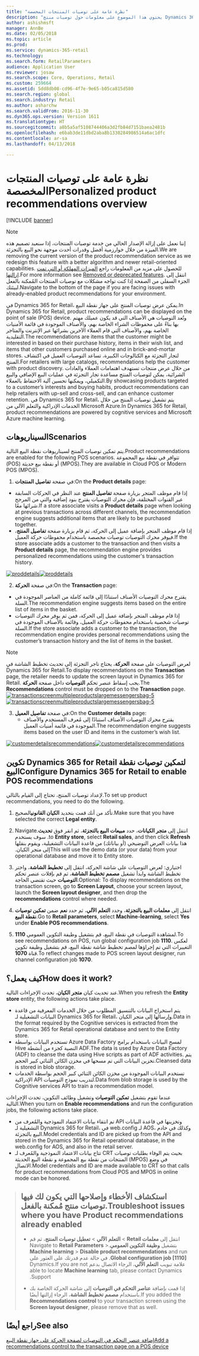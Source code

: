 ```yaml
---
title: "نظرة عامة على توصيات المنتجات المخصصة"
description: "يحتوي هذا الموضوع على معلومات حول توصيات منتج Dynamics 365 for Retail التي يمكن عرضها على جهاز نقطة البيع."
author: ashishmsft
manager: AnnBe
ms.date: 02/05/2018
ms.topic: article
ms.prod: 
ms.service: dynamics-365-retail
ms.technology: 
ms.search.form: RetailParameters
audience: Application User
ms.reviewer: josaw
ms.search.scope: Core, Operations, Retail
ms.custom: 259664
ms.assetid: 5dd8db08-cd96-4f7e-9e65-b05ca815d580
ms.search.region: global
ms.search.industry: Retail
ms.author: asharchw
ms.search.validFrom: 2016-11-30
ms.dyn365.ops.version: Version 1611
ms.translationtype: HT
ms.sourcegitcommit: a8b5a5af5108744406a3d2fb84d7151baea2481b
ms.openlocfilehash: e6bab3de11dbd2aba8b1330284986514a6ac1dfc
ms.contentlocale: ar-sa
ms.lasthandoff: 04/13/2018

---
```


# <a name="personalized-product-recommendations-overview"></a><span data-ttu-id="8cb79-103">نظرة عامة على توصيات المنتجات المخصصة</span><span class="sxs-lookup"><span data-stu-id="8cb79-103">Personalized product recommendations overview</span></span>

[!INCLUDE [banner](includes/banner.md)]

> [!NOTE]
> <span data-ttu-id="8cb79-104">إننا نعمل على إزالة الإصدار الحالي من خدمة توصيات المنتجات، إذا سنعيد تصميم هذه الميزة من خلال خوارزمية أفضل وقدرات أحدث موجهة نحو البيع بالتجزئة.</span><span class="sxs-lookup"><span data-stu-id="8cb79-104">We are removing the current version of the product recommendation service as we redesign this feature with a better algorithm and newer retail-oriented capabilities.</span></span> <span data-ttu-id="8cb79-105">للحصول على مزيد من المعلومات راجع [الميزات المهلكة أو التي تمت إزالتها‬](https://docs.microsoft.com/en-us/dynamics365/unified-operations/dev-itpro/migration-upgrade/deprecated-features).</span><span class="sxs-lookup"><span data-stu-id="8cb79-105">For more information see [Removed or deprecated features](https://docs.microsoft.com/en-us/dynamics365/unified-operations/dev-itpro/migration-upgrade/deprecated-features).</span></span> <span data-ttu-id="8cb79-106">انتقل إلى الجزء السفلي من الصفحة إذا كنت تواجه مشكلات مع توصيات المنتجات المُمكنة بالفعل لبيئتك.</span><span class="sxs-lookup"><span data-stu-id="8cb79-106">Navigate to the bottom of the page if you are facing issues with already-enabled product recommendations for your environment.</span></span> 

<span data-ttu-id="8cb79-107">في Dynamics 365 for Retail، يمكن عرض توصيات المنتج على جهاز نقطة البيع.</span><span class="sxs-lookup"><span data-stu-id="8cb79-107">In Dynamics 365 for Retail, product recommendations can be displayed on the point of sale (POS) device.</span></span> <span data-ttu-id="8cb79-108">وتُعد التوصيات هي الأصناف التي قد يكون عميلك مهتم بها بناءً على محفوظات الشراء الخاصة بهم، والأصناف الموجودة في قائمة الأمنيات الخاصة بهم، والأصناف التي قام العملاء الآخرين بشرائها عبر الإنترنت والمتاجر التقليدية.</span><span class="sxs-lookup"><span data-stu-id="8cb79-108">The recommendations are items that the customer might be interested in based on their purchase history, items in their wish list, and items that other customers purchased online and in brick-and-mortar stores.</span></span> <span data-ttu-id="8cb79-109">لتجار التجزئة مع الكتالوجات الكبيرة، تساعد التوصيات العميل في اكتشاف المنتج.</span><span class="sxs-lookup"><span data-stu-id="8cb79-109">For retailers with large catalogs, recommendations help the customer with product discovery.</span></span> <span data-ttu-id="8cb79-110">من خلال عرض منتجات تستهدف اهتمامات العملاء والعادات الشرائية، يمكن لتوصيات المنتج مساعدة تجار التجزئة في عمليات البيع الإضافي والبيع التكميلي، ويمكنها تحسين آلية الاحتفاظ بالعملاء.</span><span class="sxs-lookup"><span data-stu-id="8cb79-110">By showcasing products targeted to a customer’s interests and buying habits, product recommendations can help retailers with up-sell and cross-sell, and can enhance customer retention.</span></span> <span data-ttu-id="8cb79-111">في Dynamics 365 for Retail، يتم تشغيل توصيات المنتج من خلال الخدمات الإدراكية والتعلم الآلي من Microsoft Azure.</span><span class="sxs-lookup"><span data-stu-id="8cb79-111">In Dynamics 365 for Retail, product recommendations are powered by cognitive services and Microsoft Azure machine learning.</span></span>


<a name="scenarios"></a><span data-ttu-id="8cb79-112">السيناريوهات</span><span class="sxs-lookup"><span data-stu-id="8cb79-112">Scenarios</span></span>
---------

<span data-ttu-id="8cb79-113">يتم تمكين توصيات المنتج لسيناريوهات نقطة البيع التالية.</span><span class="sxs-lookup"><span data-stu-id="8cb79-113">Product recommendations are enabled for the following POS scenarios.</span></span> <span data-ttu-id="8cb79-114">تتوافر في نقطة بيع المجموعة (POS) أو نقطة بيع حديثة (MPOS).</span><span class="sxs-lookup"><span data-stu-id="8cb79-114">They are available in Cloud POS or Modern POS (MPOS).</span></span>

1.  <span data-ttu-id="8cb79-115">في صفحة **تفاصيل المنتجات**:</span><span class="sxs-lookup"><span data-stu-id="8cb79-115">On the **Product details** page:</span></span>

-   <span data-ttu-id="8cb79-116">إذا قام موظف المتجر بزيارة صفحة **تفاصيل المنتج** عند النظر في الحركات السابقة عبر القنوات المختلفة، فإن محرك التوصيات يقترح بنود إضافية والتي من المرجح شرائها معًا.</span><span class="sxs-lookup"><span data-stu-id="8cb79-116">If a store associate visits a **Product details** page when looking at previous transactions across different channels, the recommendation engine suggests additional items that are likely to be purchased together.</span></span>
-   <span data-ttu-id="8cb79-117">إذا قام موظف المتجر بإضافة عميل إلى الحركة، ثم قام بزيارة صفحة **تفاصيل المنتج**، فيوفر محرك التوصيات توصيات مخصصة باستخدام محفوظات حركة العميل.</span><span class="sxs-lookup"><span data-stu-id="8cb79-117">If the store associate adds a customer to the transaction and then visits a **Product details** page, the recommendation engine provides personalized recommendations using the customer's transaction history.</span></span>

<span data-ttu-id="8cb79-118">[![proddetails](./media/proddetails.png)](./media/proddetails.png)</span><span class="sxs-lookup"><span data-stu-id="8cb79-118">[![proddetails](./media/proddetails.png)](./media/proddetails.png)</span></span>

2.  <span data-ttu-id="8cb79-119">في صفحة **الحركة**:</span><span class="sxs-lookup"><span data-stu-id="8cb79-119">On the **Transaction** page:</span></span>

-   <span data-ttu-id="8cb79-120">يقترح محرك التوصيات الأصناف استنادًا إلى قائمة كاملة من العناصر الموجودة في السلة.</span><span class="sxs-lookup"><span data-stu-id="8cb79-120">The recommendation engine suggests items based on the entire list of items in the basket.</span></span>
-   <span data-ttu-id="8cb79-121">إذا قام موظف المتجر بإضافة عميل إلى الحركة، فمن ثم يوفر محرك التوصيات توصيات شخصية باستخدام محفوظات حركة العميل، وقائمة بالأصناف الموجودة في السلة.</span><span class="sxs-lookup"><span data-stu-id="8cb79-121">If the store associate adds a customer to the transaction, the recommendation engine provides personal recommendations using the customer’s transaction history and the list of items in the basket.</span></span>

> [!NOTE]
> <span data-ttu-id="8cb79-122">لعرض التوصيات على صفحة **الحركة**، يحتاج تاجر التجزئة إلى تحديث تخطيط الشاشة في Dynamics 365 for Retail.</span><span class="sxs-lookup"><span data-stu-id="8cb79-122">To display recommendations on the **Transaction** page, the retailer needs to update the screen layout in Dynamics 365 for Retail.</span></span> <span data-ttu-id="8cb79-123">يجب إسقاط عنصر تحكم **التوصيات** داخل صفحة **الحركة**.</span><span class="sxs-lookup"><span data-stu-id="8cb79-123">The **Recommendations** control must be dropped on to the **Transaction** page.</span></span> <span data-ttu-id="8cb79-124">[![transactionscreenmultipleproductslargemessengersbag-5](./media/transactionscreenmultipleproductslargemessengersbag-5.jpg)](./media/transactionscreenmultipleproductslargemessengersbag-5.jpg)</span><span class="sxs-lookup"><span data-stu-id="8cb79-124">[![transactionscreenmultipleproductslargemessengersbag-5](./media/transactionscreenmultipleproductslargemessengersbag-5.jpg)](./media/transactionscreenmultipleproductslargemessengersbag-5.jpg)</span></span>

3.  <span data-ttu-id="8cb79-125">في صفحة **تفاصيل العميل**:</span><span class="sxs-lookup"><span data-stu-id="8cb79-125">On the **Customer details** page:</span></span>
    -   <span data-ttu-id="8cb79-126">يقترح محرك التوصيات الأصناف استنادًا إلى مُعرف المستخدم والأصناف الموجودة في قائمة أمنيات العميل.</span><span class="sxs-lookup"><span data-stu-id="8cb79-126">The recommendation engine suggests items based on the user ID and items in the customer’s wish list.</span></span>

<span data-ttu-id="8cb79-127">[![customerdetailsrecommendations](./media/customerdetailsrecommendations.png)](./media/customerdetailsrecommendations.png)</span><span class="sxs-lookup"><span data-stu-id="8cb79-127">[![customerdetailsrecommendations](./media/customerdetailsrecommendations.png)](./media/customerdetailsrecommendations.png)</span></span>

## <a name="configure-dynamics-365-for-retail-to-enable-pos-recommendations"></a><span data-ttu-id="8cb79-128">تكوين Dynamics 365 for Retail لتمكين توصيات نقطة البيع</span><span class="sxs-lookup"><span data-stu-id="8cb79-128">Configure Dynamics 365 for Retail to enable POS recommendations</span></span>
<span data-ttu-id="8cb79-129">لإعداد توصيات المنتج، تحتاج إلى القيام بالتالي.</span><span class="sxs-lookup"><span data-stu-id="8cb79-129">To set up product recommendations, you need to do the following.</span></span>

1.  <span data-ttu-id="8cb79-130">تأكد من أنك قمت بتحديد **الكيان القانوني**الصحيح.</span><span class="sxs-lookup"><span data-stu-id="8cb79-130">Make sure that you have selected the correct **Legal entity**.</span></span>
2.  <span data-ttu-id="8cb79-131">انتقل إلى **متجر الكيانات**، حدد **‬‏‫مبيعات البيع بالتجزئة‬‏‫**، ثم انقر فوق **تحديث**.</span><span class="sxs-lookup"><span data-stu-id="8cb79-131">Navigate to **Entity store**, select **Retail sales**, and then click **Refresh**.</span></span> <span data-ttu-id="8cb79-132">سوف يستخدم هذا بيانات العرض التوضيحي (أو بياناتك) من قاعدة البيانات التشغيلية، ويقوم بنقلها إلى متجر الكيان.‬</span><span class="sxs-lookup"><span data-stu-id="8cb79-132">This will use the demo data (or your data) from your operational database and move it to Entity store.</span></span>
3.  <span data-ttu-id="8cb79-133">اختياري: لعرض التوصيات على شاشة الحركة، انتقل إلى **تخطيط الشاشة**، واختر تخطيط الشاشة وابدأ تشغيل **مصمم تخطيط الشاشة**، ثم قم بإفلات عنصر تحكم **التوصيات** حيث تقتضي الحاجة.</span><span class="sxs-lookup"><span data-stu-id="8cb79-133">Optional: To display recommendations on the transaction screen, go to **Screen Layout**, choose your screen layout, launch the **Screen layout designer**, and then drop the **recommendations** control where needed.</span></span>

4.  <span data-ttu-id="8cb79-134">انتقل إلى **معلمات البيع بالتجزئة**، وحدد **التعلم الآلي**، ثم حدد **نعم** ضمن **تمكين توصيات نقطة البيع**.</span><span class="sxs-lookup"><span data-stu-id="8cb79-134">Go to **Retail parameters**, select **Machine-learning**, select **Yes** under **Enable POS recommendations**.</span></span>
5.  <span data-ttu-id="8cb79-135">لمشاهدة التوصيات في نقطة البيع، قم بتشغيل وظيفة التكوين العمومي **1110**.</span><span class="sxs-lookup"><span data-stu-id="8cb79-135">To see recommendations on POS, run global configuration job **1110**.</span></span> <span data-ttu-id="8cb79-136">لعكس التغييرات التي تم إجراؤها لمصم تخطيط شاشة نقطة البيع، قم بتشغيل وظيفة تكوين قناة **1070**.</span><span class="sxs-lookup"><span data-stu-id="8cb79-136">To reflect changes made to POS screen layout designer, run channel configuration job **1070**.</span></span>

## <a name="how-does-it-work"></a><span data-ttu-id="8cb79-137">[]()كيف يعمل؟</span><span class="sxs-lookup"><span data-stu-id="8cb79-137">[]()How does it work?</span></span>
<span data-ttu-id="8cb79-138">عند تحديث كيان **متجر الكيان**، تحدث الإجراءات التالية.</span><span class="sxs-lookup"><span data-stu-id="8cb79-138">When you refresh the **Entity store** entity, the following actions take place.</span></span>

-   <span data-ttu-id="8cb79-139">يتم استخراج البيانات بالتنسيق المطلوب من خلال الخدمات المعرفية من قاعدة البيانات التشغيلية لـ Dynamics 365 for Retail، وإرسالها إلى متجر الكيان.</span><span class="sxs-lookup"><span data-stu-id="8cb79-139">Data in the format required by the Cognitive services is extracted from the Dynamics 365 for Retail operational database and sent to the Entity store.</span></span>
-   <span data-ttu-id="8cb79-140">تستخدم البيانات بواسطة Azure Data Factory لمسح البيانات باستخدام برامج Hive النصية كجزء من أنشطة ADF.</span><span class="sxs-lookup"><span data-stu-id="8cb79-140">The data is used by Azure Data Factory (ADF) to cleanse the data using Hive scripts as part of ADF activities.</span></span> <span data-ttu-id="8cb79-141">يتم تخزين البيانات التي تم مسحها في مخزن الكائن الثنائي كبير الحجم.</span><span class="sxs-lookup"><span data-stu-id="8cb79-141">Cleansed data is stored in blob storage.</span></span>
-   <span data-ttu-id="8cb79-142">تستخدم البيانات الموجودة من مخزن الكائن الثنائي كبير الحجم بواسطة الخدمات الإدراكية API لتدريب نموذج التوصيات.</span><span class="sxs-lookup"><span data-stu-id="8cb79-142">Data from blob storage is used by the Cognitive services API to train a recommendation model.</span></span>

<span data-ttu-id="8cb79-143">عندما تقوم بتشغيل **تمكين التوصيات** وتشغيل وظائف التكوين، تحدث الإجراءات التالية.</span><span class="sxs-lookup"><span data-stu-id="8cb79-143">When you turn on **Enable recommendations** and run the configuration jobs, the following actions take place.</span></span>

-   <span data-ttu-id="8cb79-144">تم انتقاء بيانات الاعتماد النموذجية والمُعرف من API وتخزينها في قاعدة البيانات التشغيلية لـ Dynamics 365 for Retail، في web.config لـ AOS، وكذلك في خادم البيع بالتجزئة.</span><span class="sxs-lookup"><span data-stu-id="8cb79-144">Model credentials and ID are picked up from the API and stored in the Dynamics 365 for Retail operational database, in the web.config for AOS, and also in the retail server.</span></span>
-   <span data-ttu-id="8cb79-145">تتاح بيانات الاعتماد النموذجية والمُعرف لـ CRT بحيث يتم الوفاء بطلبات توصيات المنتجات من نقطة بيع المجموعة و نقطة البيع الحديثة (MPOS) في وضع الاتصال.</span><span class="sxs-lookup"><span data-stu-id="8cb79-145">Model credentials and ID are made available to CRT so that calls for product recommendations from Cloud POS and MPOS in online mode can be honored.</span></span>

> ## <a name="troubleshoot-issues-where-you-have-product-recommendations-already-enabled"></a><span data-ttu-id="8cb79-146">استكشاف الأخطاء وإصلاحها التي يكون لك فيها توصيات منتج مُمكنة بالفعل.</span><span class="sxs-lookup"><span data-stu-id="8cb79-146">Troubleshoot issues where you have Product recommendations already enabled</span></span> 
> - <span data-ttu-id="8cb79-147">انتقل إلى **‏‫معلمات Retail** > **التعلم الآلي** > **تعطيل توصيات المنتج**، ثم قم بتشغيل **وظيفة التكوين العمومي**.</span><span class="sxs-lookup"><span data-stu-id="8cb79-147">Navigate to **Retail Parameters** > **Machine learning** > **Disable product recommendations** and run **Global configuration job [1110]**.</span></span> <span data-ttu-id="8cb79-148">في حالة عدم قدرتك على العثور على علامة تبويب **التعلم الآلي**، الرجاء الاتصال بدعم Dynamics.</span><span class="sxs-lookup"><span data-stu-id="8cb79-148">If you are not able to locate **Machine learning** tab, please contact Dynamics Support.</span></span> 
> 
> - <span data-ttu-id="8cb79-149">إذا قمت بإضافة **عناصر التحكم في التوصيات** إلى شاشة الحركة الخاصة بك باستخدام **مصمم تخطيط الشاشة**، الرجاء إزالتها أيضًا.</span><span class="sxs-lookup"><span data-stu-id="8cb79-149">If you added the **Recommendations control** to your transaction screen using the **Screen layout designer**, please remove that as well.</span></span> 



<a name="see-also"></a><span data-ttu-id="8cb79-150">راجع أيضًا</span><span class="sxs-lookup"><span data-stu-id="8cb79-150">See also</span></span>
--------

[<span data-ttu-id="8cb79-151">إضافة عنصر التحكم في التوصيات لصفحة الحركة على جهاز نقطة البيع</span><span class="sxs-lookup"><span data-stu-id="8cb79-151">Add a recommendations control to the transaction page on a POS device</span></span>](add-recommendations-control-pos-screen.md)




